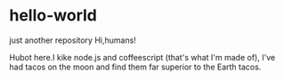 # hello-world
just another repository
Hi,humans!

Hubot here.I kike node.js and coffeescript (that's what I'm made of),
I've had tacos on the moon and find them far superior to the Earth tacos.

